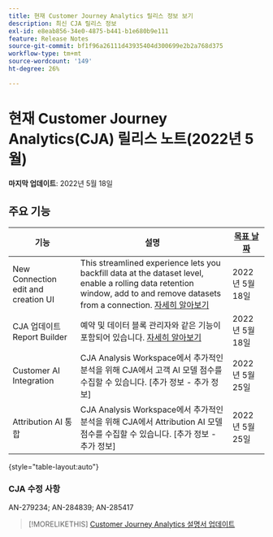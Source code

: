 ```yaml
---
title: 현재 Customer Journey Analytics 릴리스 정보 보기
description: 최신 CJA 릴리스 정보
exl-id: e8eab856-34e0-4875-b441-b1e680b9e111
feature: Release Notes
source-git-commit: bf1f96a26111d43935404d300699e2b2a768d375
workflow-type: tm+mt
source-wordcount: '149'
ht-degree: 26%

---
```


# 현재 Customer Journey Analytics(CJA) 릴리스 노트(2022년 5월)

**마지막 업데이트**: 2022년 5월 18일

## 주요 기능

| 기능 | 설명 | [목표 날짜](/help/release-notes/releases.md) |
| ----------- | ---------- | ----- |
| New Connection edit and creation UI | This streamlined experience lets you backfill data at the dataset level, enable a rolling data retention window, add to and remove datasets from a connection. [자세히 알아보기](/help/connections/create-connection.md) | 2022년 5월 18일 |
| CJA 업데이트 Report Builder | 예약 및 데이터 블록 관리자와 같은 기능이 포함되어 있습니다. [자세히 알아보기](https://experienceleague.adobe.com/docs/analytics-platform/using/cja-reportbuilder/manage-reportbuilder.html) | 2022년 5월 18일 |
| Customer AI Integration | CJA Analysis Workspace에서 추가적인 분석을 위해 CJA에서 고객 AI 모델 점수를 수집할 수 있습니다. [추가 정보 - 추가 정보] | 2022년 5월 25일 |
| Attribution AI 통합 | CJA Analysis Workspace에서 추가적인 분석을 위해 CJA에서 Attribution AI 모델 점수를 수집할 수 있습니다. [추가 정보 - 추가 정보] | 2022년 5월 25일 |

{style=&quot;table-layout:auto&quot;}

### CJA 수정 사항

AN-279234; AN-284839; AN-285417

>[!MORELIKETHIS]
>[Customer Journey Analytics 설명서 업데이트](/help/release-notes/doc-changes.md)
